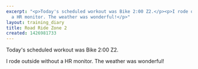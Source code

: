```yaml
---
excerpt: "<p>Today's scheduled workout was Bike 2:00 Z2.</p><p>I rode outside without
  a HR monitor. The weather was wonderful!</p>"
layout: training_diary
title: Road Ride Zone 2
created: 1426981733
---
```

<p>Today's scheduled workout was Bike 2:00 Z2.</p><p>I rode outside without a HR monitor. The weather was wonderful!</p>
